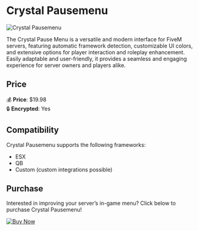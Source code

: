 # Crystal Pausemenu

![Crystal Pausemenu](https://dunb17ur4ymx4.cloudfront.net/packages/images/253c7ef025f3debf538adfc7212e9955c31497c9.png)

The Crystal Pause Menu is a versatile and modern interface for FiveM servers, featuring automatic framework detection, customizable UI colors, and extensive options for player interaction and roleplay enhancement. Easily adaptable and user-friendly, it provides a seamless and engaging experience for server owners and players alike.

## Price

💰 **Price**: $19.98  
🔒 **Encrypted**: Yes

## Compatibility

Crystal Pausemenu supports the following frameworks:
- ESX
- QB
- Custom (custom integrations possible)

## Purchase

Interested in improving your server’s in-game menu? Click below to purchase Crystal Pausemenu!

<a href="https://crystal-store.xyz/packages/6462029" target="_blank">
  <img src="https://img.shields.io/badge/Buy%20Now-19.98%20%24-blue?style=for-the-badge" alt="Buy Now">
</a>
